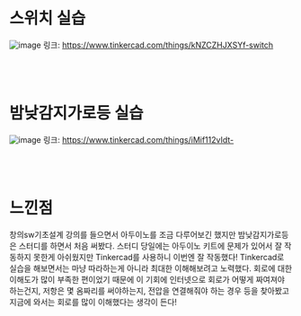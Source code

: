 # 스위치 실습
![image](https://github.com/sejongsmarcle/2024_Spring_SMARCLE_Snaegi_Study/assets/155953972/4ac9b4f3-5f5d-4cd6-9b25-f29a14a6b900)
링크: https://www.tinkercad.com/things/kNZCZHJXSYf-switch
<br><br><br><br>

# 밤낮감지가로등 실습
![image](https://github.com/sejongsmarcle/2024_Spring_SMARCLE_Snaegi_Study/assets/155953972/9d789f03-9f8e-429e-9919-598395e33471)
링크: https://www.tinkercad.com/things/iMif112vIdt-
<br><br><br><br>

# 느낀점
창의sw기초설계 강의를 들으면서 아두이노를 조금 다루어보긴 했지만 밤낮감지가로등은 스터디를 하면서 처음 써봤다. 
스터디 당일에는 아두이노 키트에 문제가 있어서 잘 작동하지 못한게 아쉬웠지만 Tinkercad를 사용하니 이번엔 잘 작동했다! 
Tinkercad로 실습을 해보면서는 마냥 따라하는게 아니라 최대한 이해해보려고 노력했다.
회로에 대한 이해도가 많이 부족한 편이었기 때문에 이 기회에 인터넷으로 회로가 어떻게 짜여져야 하는건지, 저항은 몇 옴짜리를 써야하는지, 전압을 연결해줘야 하는 경우 등을 찾아봤고
지금에 와서는 회로를 많이 이해했다는 생각이 든다!
